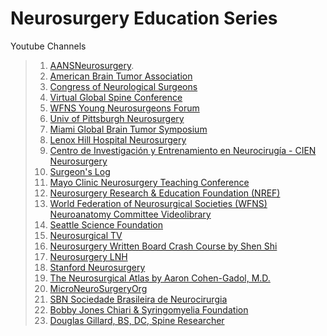 # Neurosurgery Education Series 
Youtube Channels 
> 1. [AANSNeurosurgery](https://www.youtube.com/user/AANSNeurosurgery). <br>
> 2. [American Brain Tumor Association](https://www.youtube.com/user/ABTA2720/videos)  <br>
> 3. [Congress of Neurological Surgeons](https://www.youtube.com/user/cnsvideolibrary/videos) <br>
> 4. [Virtual Global Spine Conference](https://www.youtube.com/channel/UCt1rrySlIL87Rtx5vdxxQ3w) <br>
> 5. [WFNS Young Neurosurgeons Forum](https://www.youtube.com/channel/UCPaus-zelGWzOytjx-eAXHg/videos) <br>
> 6. [Univ of Pittsburgh Neurosurgery](https://www.youtube.com/channel/UCawRhKROPdiQOCG5oetlEOw) <br>
> 7. [Miami Global Brain Tumor Symposium](https://www.youtube.com/channel/UCk8xDA5Nul_0kFa2L_aOIZw) <br>
> 8. [Lenox Hill Hospital Neurosurgery](https://www.youtube.com/channel/UCqO6aZ8KQOS0DfSHjT6Kwaw/videos) <br>
> 9. [Centro de Investigación y Entrenamiento en Neurocirugía - CIEN Neurosurgery](https://www.youtube.com/channel/UCeoarBVuV8n_SrAtQ8Icc1Q) <br>
> 10. [Surgeon's Log](https://www.youtube.com/channel/UCvG4yWZBggegY7MvKIOW4sQ) <br>
> 11. [Mayo Clinic Neurosurgery Teaching Conference](https://www.youtube.com/watch?v=sP6v54hdOjQ) <br>
> 12. [ Neurosurgery Research & Education Foundation (NREF)](https://www.youtube.com/user/NREFvideos) <br> 
> 13. [World Federation of Neurosurgical Societies (WFNS) Neuroanatomy Committee Videolibrary](https://www.youtube.com/channel/UCvMRufu7rEnrIFlbWHScE5A)  <br> 
> 14. [Seattle Science Foundation](https://www.youtube.com/channel/UChIIig54yF9aQYvpWGe1DPg) <br> 
> 15. [Neurosurgical TV](https://www.youtube.com/channel/UCHgiK6pxv2IIkfZK9BscCfA) <br> 
> 16. [Neurosurgery Written Board Crash Course by Shen Shi](https://www.youtube.com/channel/UC6PKe1zsjLRBkhUCgu4dbFA/featured) <br> 
> 17. [Neurosurgery LNH](https://www.youtube.com/channel/UCul0u-cVv9a_OjFaR2J5ENA/featured) <br> 
> 18. [Stanford Neurosurgery](https://www.youtube.com/channel/UC5tMuURBuQV6gYNgEL6ucpg/videos) <br> 
> 19. [The Neurosurgical Atlas by Aaron Cohen-Gadol, M.D.](https://www.youtube.com/user/acohenmd/videos) <br> 
> 20. [MicroNeuroSurgeryOrg](https://www.youtube.com/user/MicroNeuroSurgeryOrg/featured) <br> 
> 21. [SBN Sociedade Brasileira de Neurocirurgia](https://www.youtube.com/channel/UCEYFCL9TeTvvrxuyosGS9Ow/featured) <br> 
> 22. [Bobby Jones Chiari & Syringomyelia Foundation](https://www.youtube.com/user/CSFinfo2007/videos) <br>
> 23. [Douglas Gillard, BS, DC, Spine Researcher](https://www.youtube.com/channel/UCtxPv-QQZObi-vPLYswLC3g/videos) <br>

